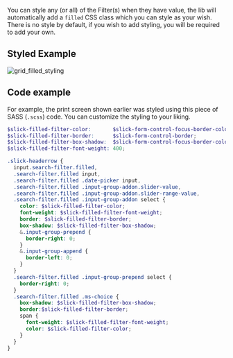 You can style any (or all) of the Filter(s) when they have value, the lib will automatically add a `filled` CSS class which you can style as your wish. There is no style by default, if you wish to add styling, you will be required to add your own.

## Styled Example
![grid_filled_styling](https://user-images.githubusercontent.com/643976/51334569-14306d00-1a4e-11e9-816c-439796eb8a59.png)

## Code example
For example, the print screen shown earlier was styled using this piece of SASS (`.scss`) code. You can customize the styling to your liking.

```scss
$slick-filled-filter-color:       $slick-form-control-focus-border-color;
$slick-filled-filter-border:      $slick-form-control-border;
$slick-filled-filter-box-shadow:  $slick-form-control-focus-border-color;
$slick-filled-filter-font-weight: 400;

.slick-headerrow {
  input.search-filter.filled,
  .search-filter.filled input,
  .search-filter.filled .date-picker input,
  .search-filter.filled .input-group-addon.slider-value,
  .search-filter.filled .input-group-addon.slider-range-value,
  .search-filter.filled .input-group-addon select {
    color: $slick-filled-filter-color;
    font-weight: $slick-filled-filter-font-weight;
    border: $slick-filled-filter-border;
    box-shadow: $slick-filled-filter-box-shadow;
    &.input-group-prepend {
      border-right: 0;
    }
    &.input-group-append {
      border-left: 0;
    }
  }
  .search-filter.filled .input-group-prepend select {
    border-right: 0;
  }
  .search-filter.filled .ms-choice {
    box-shadow: $slick-filled-filter-box-shadow;
    border:$slick-filled-filter-border;
    span {
      font-weight: $slick-filled-filter-font-weight;
      color: $slick-filled-filter-color;
    }
  }
}
```
